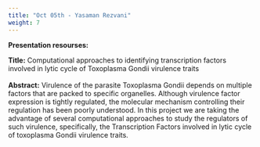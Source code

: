 ```yaml
---
title: "Oct 05th - Yasaman Rezvani"
weight: 7
---
```


__Presentation resourses:__

<!-- - [Presentation slides (pdf version)](Copy of Bimodal Analysis(2).pdf) -->

__Title:__ Computational approaches to identifying transcription factors involved in lytic cycle of Toxoplasma Gondii virulence traits
</br>
</br>
__Abstract:__ Virulence of the parasite Toxoplasma Gondii depends on multiple factors that are packed to specific organelles. Although virulence factor expression is tightly regulated, the molecular mechanism controlling their regulation has been poorly understood. In this project we are taking the advantage of several computational approaches to study the regulators of such virulence, specifically, the Transcription Factors involved in lytic cycle of toxoplasma Gondii virulence traits. 